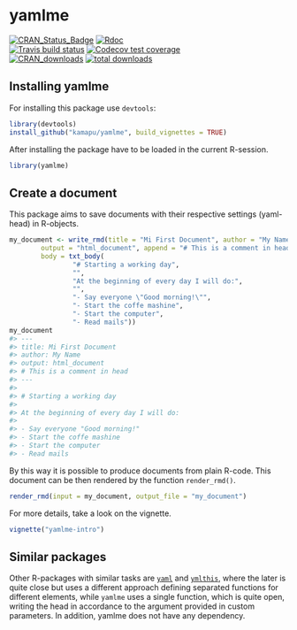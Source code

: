 
<!-- README.md is generated from README.Rmd. Please edit that file -->

<!-- Use snippet 'render_markdown' for it -->

# yamlme

<!-- badges: start -->

[![CRAN\_Status\_Badge](http://www.r-pkg.org/badges/version/yamlme)](https://cran.r-project.org/package=yamlme)
[![Rdoc](http://www.rdocumentation.org/badges/version/yamlme)](http://www.rdocumentation.org/packages/yamlme)
<br> [![Travis build
status](https://travis-ci.com/kamapu/yamlme.svg?branch=master)](https://travis-ci.com/kamapu/yamlme)
[![Codecov test
coverage](https://codecov.io/gh/kamapu/yamlme/branch/master/graph/badge.svg)](https://codecov.io/gh/kamapu/yamlme?branch=master)
<br>
[![CRAN\_downloads](http://cranlogs.r-pkg.org/badges/yamlme)](https://cran.r-project.org/package=yamlme)
[![total
downloads](http://cranlogs.r-pkg.org/badges/grand-total/yamlme)](https://cran.r-project.org/package=yamlme)
<!-- badges: end -->

## Installing yamlme

For installing this package use `devtools`:

``` r
library(devtools)
install_github("kamapu/yamlme", build_vignettes = TRUE)
```

After installing the package have to be loaded in the current R-session.

``` r
library(yamlme)
```

## Create a document

This package aims to save documents with their respective settings
(yaml-head) in R-objects.

``` r
my_document <- write_rmd(title = "Mi First Document", author = "My Name",
        output = "html_document", append = "# This is a comment in head",
        body = txt_body(
                "# Starting a working day",
                "",
                "At the beginning of every day I will do:",
                "",
                "- Say everyone \"Good morning!\"",
                "- Start the coffe mashine",
                "- Start the computer",
                "- Read mails"))
my_document
#> ---
#> title: Mi First Document
#> author: My Name
#> output: html_document
#> # This is a comment in head
#> ---
#> 
#> # Starting a working day
#> 
#> At the beginning of every day I will do:
#> 
#> - Say everyone "Good morning!"
#> - Start the coffe mashine
#> - Start the computer
#> - Read mails
```

By this way it is possible to produce documents from plain R-code. This
document can be then rendered by the function `render_rmd()`.

``` r
render_rmd(input = my_document, output_file = "my_document")
```

For more details, take a look on the vignette.

``` r
vignette("yamlme-intro")
```

## Similar packages

Other R-packages with similar tasks are
[`yaml`](https://github.com/viking/r-yaml/) and
[`ymlthis`](https://github.com/r-lib/ymlthis), where the later is quite
close but uses a different approach defining separated functions for
different elements, while `yamlme` uses a single function, which is
quite open, writing the head in accordance to the argument provided in
custom parameters. In addition, yamlme does not have any dependency.
